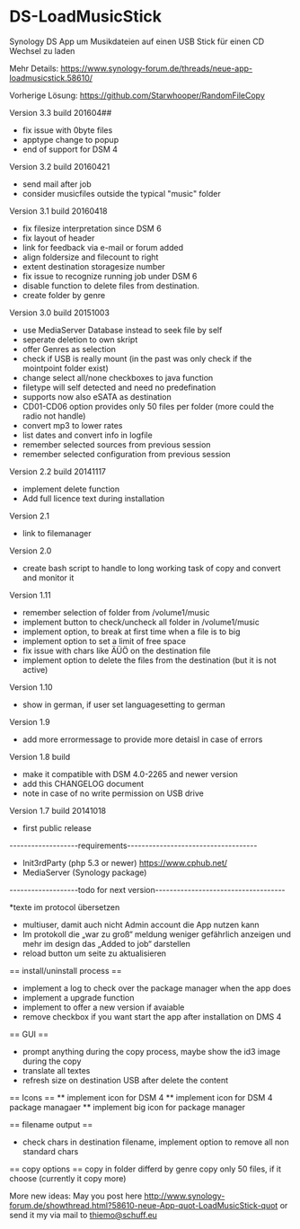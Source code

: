 # DS-LoadMusicStick
Synology DS App um Musikdateien auf einen USB Stick für einen CD Wechsel zu laden

Mehr Details: https://www.synology-forum.de/threads/neue-app-loadmusicstick.58610/

Vorherige Lösung: https://github.com/Starwhooper/RandomFileCopy

Version 3.3 build 201604##
* fix issue with 0byte files
* apptype change to popup
* end of support for DSM 4

Version 3.2 build 20160421
* send mail after job
* consider musicfiles outside the typical "music" folder

Version 3.1 build 20160418
* fix filesize interpretation since DSM 6
* fix layout of header
* link for feedback via e-mail or forum added
* align foldersize and filecount to right
* extent destination storagesize number 
* fix issue to recognize running job under DSM 6
* disable function to delete files from destination.
* create folder by genre

Version 3.0 build 20151003
* use MediaServer Database instead to seek file by self
* seperate deletion to own skript
* offer Genres as selection
* check if USB is really mount (in the past was only check if the mointpoint folder exist)
* change select all/none checkboxes to java function
* filetype will self detected and need no predefination
* supports now also eSATA as destination
* CD01-CD06 option provides only 50 files per folder (more could the radio not handle)
* convert mp3 to lower rates
* list dates and convert info in logfile
* remember selected sources from previous session
* remember selected configuration from previous session

Version 2.2 build 20141117
* implement delete function
* Add full licence text during installation

Version 2.1
* link to filemanager

Version 2.0
* create bash script to handle to long working task of copy and convert and monitor it

Version 1.11
* remember selection of folder from /volume1/music
* implement button to check/uncheck all folder in /volume1/music
* implement option, to break at first time when a file is to big
* implement option to set a limit of free space
* fix issue with chars like ÄÜÖ on the destination file
* implement option to delete the files from the destination (but it is not active)

Version 1.10
* show in german, if user set languagesetting to german

Version 1.9
* add more errormessage to provide more detaisl in case of errors

Version 1.8 build
* make it compatible with DSM 4.0-2265 and newer version
* add this CHANGELOG document
* note in case of no write permission on USB drive

Version 1.7 build 20141018
* first public release


-------------------requirements------------------------------------
* Init3rdParty (php 5.3 or newer) https://www.cphub.net/ 
* MediaServer (Synology package)

-------------------todo for next version------------------------------------

*texte im protocol übersetzen
* multiuser, damit auch nicht Admin account die App nutzen kann
* Im protokoll die „war zu groß“ meldung weniger gefährlich anzeigen und mehr im design das „Added to job“ darstellen
* reload button um seite zu aktualisieren

== install/uninstall process ==
* implement a log to check over the package manager when the app does 
* implement a upgrade function
* implement to offer a new version if avaiable
* remove checkbox if you want start the app after installation on DMS 4

== GUI ==
* prompt anything during the copy process, maybe show the id3 image during the copy
* translate all textes
* refresh size on destination USB after delete the content

== Icons ==
** implement icon for DSM 4
** implement icon for DSM 4 package managaer
** implement big icon for package manager

== filename output ==
* check chars in destination filename, implement option to remove all non standard chars

== copy options ==
copy in folder differd by genre
copy only 50 files, if it choose (currently it copy more)



More new ideas: May you post here http://www.synology-forum.de/showthread.html?58610-neue-App-quot-LoadMusicStick-quot or send it my via mail to thiemo@schuff.eu
